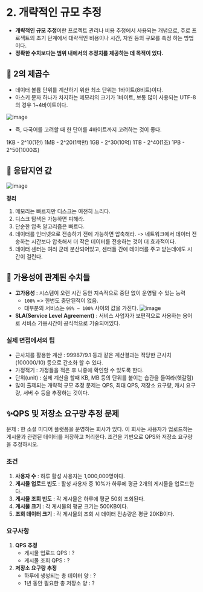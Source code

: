 # 2. 개략적인 규모 추정
- **개략적인 규모 추정**이란 프로젝트 관리나 비용 추정에서 사용되는 개념으로, 주로 프로젝트의 초기 단계에서 대략적인 비용이나 시간, 자원 등의 규모를 측정 하는 방법이다.
- **정확한 수치보다는 범위 내에서의 추정치를 제공하는 데 목적이 있다.**

## 📌 2의 제곱수
- 데이터 볼륨 단위를 계산하기 위한 최소 단위는 1바이트(8비트)이다.
- 아스키 문자 하나가 차지하는 메모리의 크기가 1바이트, 보통 많이 사용되는 UTF-8의 경우 1~4바이트이다.

![image](https://github.com/11th-SSAFY-19/large-scale-system-design/assets/80228712/3c74b484-cc15-468f-8689-582e67a86cff)
- 즉, 다국어를 고려할 때 한 단어를 4바이트까지 고려하는 것이 좋다.

1KB - 2^10(1천)
1MB - 2^20(1백만)
1GB - 2^30(10억)
1TB - 2^40(1조)
1PB - 2^50(1000조)

## 📌 응답지연 값
![image](https://github.com/11th-SSAFY-19/large-scale-system-design/assets/80228712/1be675ad-37a0-4a1c-9903-d1ec0158df94)

**정리**
1. 메모리는 빠르지만 디스크는 여전히 느리다.
2. 디스크 탐색은 가능하면 피해라.
3. 단순한 압축 알고리즘은 빠르다.
4. 데이터를 인터넷으로 전송하기 전에 가능하면 압축해라.
    -> 네트워크에서 데이터 전송하는 시간보다 압축해서 더 작은 데이터를 전송하는 것이 더 효과적이다.
5. 데이터 센터는 여러 군데 분산되어있고, 센터들 간에 데이터를 주고 받는데에도 시간이 걸린다.

## 📌 가용성에 관계된 수치들
- **고가용성** : 시스템이 오랜 시간 동안 지속적으로 중단 없이 운영될 수 있는 능력
  - `100%` => 한번도 중단된적이 없음.
  - 대부분의 서비스는 `99% ~ 100%` 사이의 값을 가진다.
  ![image](https://github.com/11th-SSAFY-19/large-scale-system-design/assets/80228712/475e80ec-5358-46ea-b82b-41e53118e029)
- **SLA(Service Level Agreement)** : 서비스 사업자가 보편적으로 사용하는 용어로 서비스 가용시간이 공식적으로 기술되어있다.

### 실제 면접에서의 팁
- 근사치를 활용한 계산 : 99987/9.1 등과 같은 계산결과는 적당한 근사치(100000/10) 등으로 간소화 할 수 있다.
- 가정적기 : 가정들을 적은 후 니중에 확인할 수 있도록 한다.
- 단위(unit) : 실제 계산을 할때 KB, MB 등의 단위를 붙이는 습관을 들여라(헷갈림)
- 많이 출제되는 개략적 규모 추정 문제는 QPS, 최대 QPS, 저장소 요구량, 캐시 요구량, 서버 수 등을 추정하는 것이다.

## ✨QPS 및 저장소 요구량 추정 문제
문제 : 한 소셜 미디어 플랫폼을 운영하는 회사가 있다. 이 회사는 사용자가 업로드하는 게시물과 관련된 데이터를 저장하고 처리한다. 조건을 기반으로 QPS와 저장소 요구량을 추정하시오.

### 조건 
1. **사용자 수** : 하루 활성 사용자는 1,000,000명이다.
2. **게시물 업로드 빈도** : 활성 사용자 중 10%가 하루에 평균 2개의 게시물을 업로드한다.
3. **게시물 조회 빈도** : 각 게시물은 하루에 평균 50회 조회된다.
4. **게시물 크기** : 각 게시물의 평균 크기는 500KB이다.
5. **조회 데이터 크기** : 각 게시물의 조회 시 데이터 전송량은 평균 20KB이다.

### 요구사항
1. **QPS 추정**
    - 게시물 업로드 QPS : ?
    - 게시물 조회 QPS : ?
2. **저장소 요구랑 추정**
   - 하루에 생성되는 총 데이터 양 : ?
   - 1년 동안 필요한 총 저장소 양 : ?